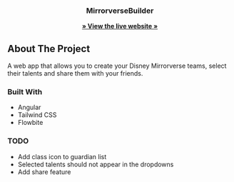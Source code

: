 <p align="center">
  <h3 align="center">MirrorverseBuilder</h3>

  <p align="center">
    <a href="https://mirrorversebuilder.web.app/"><strong>» View the live website »</strong></a>
  </p>
</p>

## About The Project

A web app that allows you to create your Disney Mirrorverse teams, select their talents and share them with your friends.

### Built With

* Angular
* Tailwind CSS
* Flowbite

### TODO
* Add class icon to guardian list
* Selected talents should not appear in the dropdowns
* Add share feature
